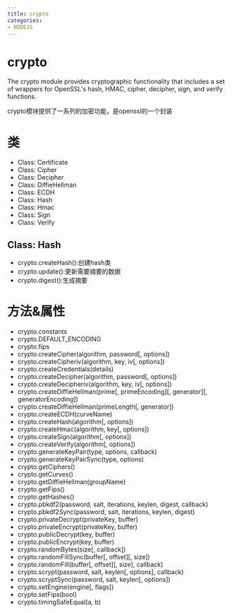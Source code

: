 ```yaml
---
title: crypto
categories: 
- NODEJS
---
```


# crypto

The crypto module provides cryptographic functionality that includes a set of wrappers for OpenSSL's hash, HMAC, cipher, decipher, sign, and verify functions.

crypto模块提供了一系列的加密功能，是openssl的一个封装


# 类

- Class: Certificate
- Class: Cipher
- Class: Decipher
- Class: DiffieHellman
- Class: ECDH
- Class: Hash
- Class: Hmac
- Class: Sign
- Class: Verify

##  Class: Hash

- crypto.createHash():创建hash类
- crypto.update():更新需要摘要的数据
- crypto.digest():生成摘要

# 方法&属性

- crypto.constants
- crypto.DEFAULT_ENCODING
- crypto.fips
- crypto.createCipher(algorithm, password[, options])
- crypto.createCipheriv(algorithm, key, iv[, options])
- crypto.createCredentials(details)
- crypto.createDecipher(algorithm, password[, options])
- crypto.createDecipheriv(algorithm, key, iv[, options])
- crypto.createDiffieHellman(prime[, primeEncoding][, generator][, generatorEncoding])
- crypto.createDiffieHellman(primeLength[, generator])
- crypto.createECDH(curveName)
- crypto.createHash(algorithm[, options])
- crypto.createHmac(algorithm, key[, options])
- crypto.createSign(algorithm[, options])
- crypto.createVerify(algorithm[, options])
- crypto.generateKeyPair(type, options, callback)
- crypto.generateKeyPairSync(type, options)
- crypto.getCiphers()
- crypto.getCurves()
- crypto.getDiffieHellman(groupName)
- crypto.getFips()
- crypto.getHashes()
- crypto.pbkdf2(password, salt, iterations, keylen, digest, callback)
- crypto.pbkdf2Sync(password, salt, iterations, keylen, digest)
- crypto.privateDecrypt(privateKey, buffer)
- crypto.privateEncrypt(privateKey, buffer)
- crypto.publicDecrypt(key, buffer)
- crypto.publicEncrypt(key, buffer)
- crypto.randomBytes(size[, callback])
- crypto.randomFillSync(buffer[, offset][, size])
- crypto.randomFill(buffer[, offset][, size], callback)
- crypto.scrypt(password, salt, keylen[, options], callback)
- crypto.scryptSync(password, salt, keylen[, options])
- crypto.setEngine(engine[, flags])
- crypto.setFips(bool)
- crypto.timingSafeEqual(a, b)

